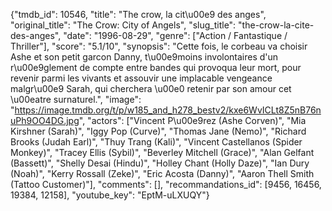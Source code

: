 {"tmdb_id": 10546, "title": "The crow, la cit\u00e9 des anges", "original_title": "The Crow: City of Angels", "slug_title": "the-crow-la-cite-des-anges", "date": "1996-08-29", "genre": ["Action / Fantastique / Thriller"], "score": "5.1/10", "synopsis": "Cette fois, le corbeau va choisir Ashe et son petit garcon Danny, t\u00e9moins involontaires d'un r\u00e9glement de compte entre bandes qui provoqua leur mort, pour revenir parmi les vivants et assouvir une implacable vengeance malgr\u00e9 Sarah, qui cherchera \u00e0 retenir par son amour cet \u00eatre surnaturel.", "image": "https://image.tmdb.org/t/p/w185_and_h278_bestv2/kxe6WvICLt8Z5nB76nuPh9OO4DG.jpg", "actors": ["Vincent P\u00e9rez (Ashe Corven)", "Mia Kirshner (Sarah)", "Iggy Pop (Curve)", "Thomas Jane (Nemo)", "Richard Brooks (Judah Earl)", "Thuy Trang (Kali)", "Vincent Castellanos (Spider Monkey)", "Tracey Ellis (Sybil)", "Beverley Mitchell (Grace)", "Alan Gelfant (Bassett)", "Shelly Desai (Hindu)", "Holley Chant (Holly Daze)", "Ian Dury (Noah)", "Kerry Rossall (Zeke)", "Eric Acosta (Danny)", "Aaron Thell Smith (Tattoo Customer)"], "comments": [], "recommandations_id": [9456, 16456, 19384, 12158], "youtube_key": "EptM-uLXUQY"}